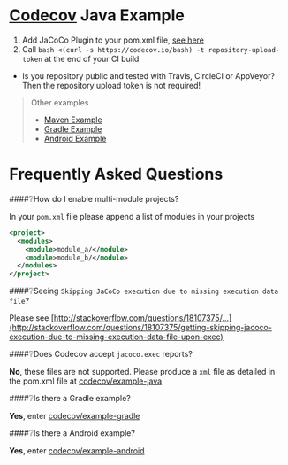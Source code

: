 [Codecov][0] Java Example
=========================

1. Add JaCoCo Plugin to your pom.xml file, [see here](https://github.com/codecov/example-java/blob/master/pom.xml#L38-L56)
2. Call `bash <(curl -s https://codecov.io/bash) -t repository-upload-token` at the end of your CI build
  - Is you repository public and tested with Travis, CircleCI or AppVeyor? Then the repository upload token is not required!

> Other examples
> - [Maven Example][4]
> - [Gradle Example][2]
> - [Android Example][3]


# Frequently Asked Questions

####❔How do I enable multi-module projects?

In your `pom.xml` file please append a list of modules in your projects

```xml
<project>
  <modules>
    <module>module_a/</module>
    <module>module_b/</module>
  </modules>
</project>
```

####❔Seeing `Skipping JaCoCo execution due to missing execution data file`?

Please see [http://stackoverflow.com/questions/18107375/...](http://stackoverflow.com/questions/18107375/getting-skipping-jacoco-execution-due-to-missing-execution-data-file-upon-exec)

####❔Does Codecov accept `jacoco.exec` reports?

**No**, these files are not supported. Please produce a `xml` file as detailed in the pom.xml file at [codecov/example-java][1]

####❔Is there a Gradle example?

**Yes**, enter [codecov/example-gradle][2]

####❔Is there a Android example?

**Yes**, enter [codecov/example-android][3]

[0]: https://codecov.io/
[1]: https://github.com/codecov/example-java
[2]: https://github.com/codecov/example-gradle
[3]: https://github.com/codecov/example-android
[4]: https://github.com/codecov/example-java-maven

